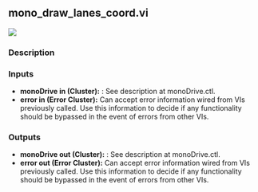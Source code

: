 ## mono_draw_lanes_coord.vi
<p class="img_container">
<img class="lg_img" src="https://github.com/monoDriveIO/documentation/raw/master/WikiPhotos/LV_client/utilities/mono__draw__lanes__coordc.png" 
  />
</p>

### Description 

### Inputs
- **monoDrive in (Cluster):** : See description at monoDrive.ctl.
- **error in (Error Cluster):** Can accept error information wired from VIs previously called. Use this information to decide if any functionality should be bypassed in the event of errors from other VIs.

### Outputs
- **monoDrive out (Cluster):** : See description at monoDrive.ctl.
- **error out (Error Cluster):** Can accept error information wired from VIs previously called. Use this information to decide if any functionality should be bypassed in the event of errors from other VIs.

<p>&nbsp;</p>